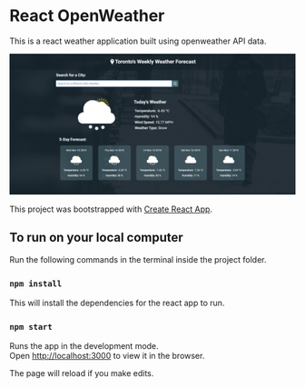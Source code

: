 # React OpenWeather

This is a react weather application built using openweather API data.

![markdown-image](public/images/markdown-image.png)



This project was bootstrapped with [Create React App](https://github.com/facebook/create-react-app).

## To run on your local computer

Run the following commands in the terminal inside the project folder.

### `npm install`

This will install the dependencies for the react app to run. 

### `npm start`

Runs the app in the development mode.<br>
Open [http://localhost:3000](http://localhost:3000) to view it in the browser.

The page will reload if you make edits.<br>